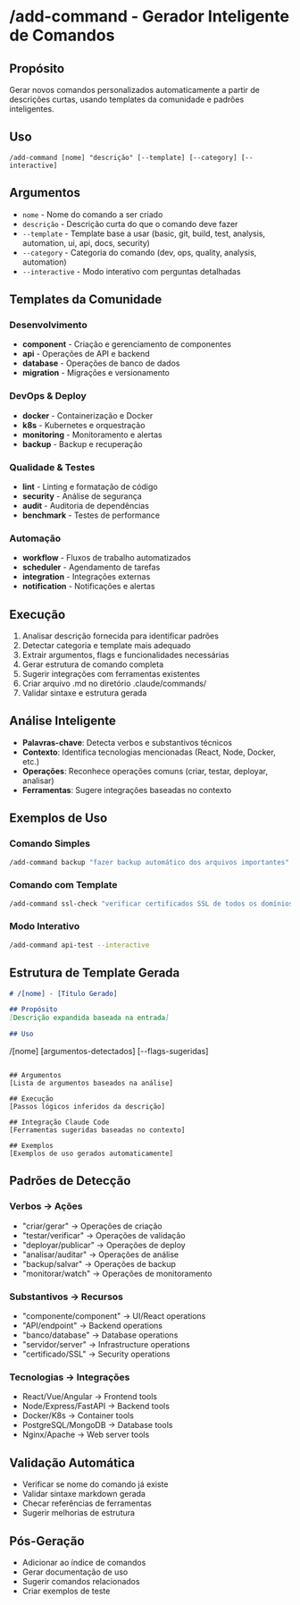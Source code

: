 # /add-command - Gerador Inteligente de Comandos

## Propósito
Gerar novos comandos personalizados automaticamente a partir de descrições curtas, usando templates da comunidade e padrões inteligentes.

## Uso
```
/add-command [nome] "descrição" [--template] [--category] [--interactive]
```

## Argumentos
- `nome` - Nome do comando a ser criado
- `descrição` - Descrição curta do que o comando deve fazer
- `--template` - Template base a usar (basic, git, build, test, analysis, automation, ui, api, docs, security)
- `--category` - Categoria do comando (dev, ops, quality, analysis, automation)
- `--interactive` - Modo interativo com perguntas detalhadas

## Templates da Comunidade

### Desenvolvimento
- **component** - Criação e gerenciamento de componentes
- **api** - Operações de API e backend
- **database** - Operações de banco de dados
- **migration** - Migrações e versionamento

### DevOps & Deploy
- **docker** - Containerização e Docker
- **k8s** - Kubernetes e orquestração
- **monitoring** - Monitoramento e alertas
- **backup** - Backup e recuperação

### Qualidade & Testes
- **lint** - Linting e formatação de código
- **security** - Análise de segurança
- **audit** - Auditoria de dependências
- **benchmark** - Testes de performance

### Automação
- **workflow** - Fluxos de trabalho automatizados
- **scheduler** - Agendamento de tarefas
- **integration** - Integrações externas
- **notification** - Notificações e alertas

## Execução
1. Analisar descrição fornecida para identificar padrões
2. Detectar categoria e template mais adequado
3. Extrair argumentos, flags e funcionalidades necessárias
4. Gerar estrutura de comando completa
5. Sugerir integrações com ferramentas existentes
6. Criar arquivo .md no diretório .claude/commands/
7. Validar sintaxe e estrutura gerada

## Análise Inteligente
- **Palavras-chave**: Detecta verbos e substantivos técnicos
- **Contexto**: Identifica tecnologias mencionadas (React, Node, Docker, etc.)
- **Operações**: Reconhece operações comuns (criar, testar, deployar, analisar)
- **Ferramentas**: Sugere integrações baseadas no contexto

## Exemplos de Uso

### Comando Simples
```bash
/add-command backup "fazer backup automático dos arquivos importantes"
```

### Comando com Template
```bash
/add-command ssl-check "verificar certificados SSL de todos os domínios" --template monitoring
```

### Modo Interativo
```bash
/add-command api-test --interactive
```

## Estrutura de Template Gerada

```markdown
# /[nome] - [Título Gerado]

## Propósito
[Descrição expandida baseada na entrada]

## Uso
```
/[nome] [argumentos-detectados] [--flags-sugeridas]
```

## Argumentos
[Lista de argumentos baseados na análise]

## Execução
[Passos lógicos inferidos da descrição]

## Integração Claude Code
[Ferramentas sugeridas baseadas no contexto]

## Exemplos
[Exemplos de uso gerados automaticamente]
```

## Padrões de Detecção

### Verbos → Ações
- "criar/gerar" → Operações de criação
- "testar/verificar" → Operações de validação  
- "deployar/publicar" → Operações de deploy
- "analisar/auditar" → Operações de análise
- "backup/salvar" → Operações de backup
- "monitorar/watch" → Operações de monitoramento

### Substantivos → Recursos
- "componente/component" → UI/React operations
- "API/endpoint" → Backend operations
- "banco/database" → Database operations
- "servidor/server" → Infrastructure operations
- "certificado/SSL" → Security operations

### Tecnologias → Integrações
- React/Vue/Angular → Frontend tools
- Node/Express/FastAPI → Backend tools
- Docker/K8s → Container tools
- PostgreSQL/MongoDB → Database tools
- Nginx/Apache → Web server tools

## Validação Automática
- Verificar se nome do comando já existe
- Validar sintaxe markdown gerada
- Checar referências de ferramentas
- Sugerir melhorias de estrutura

## Pós-Geração
- Adicionar ao índice de comandos
- Gerar documentação de uso
- Sugerir comandos relacionados
- Criar exemplos de teste